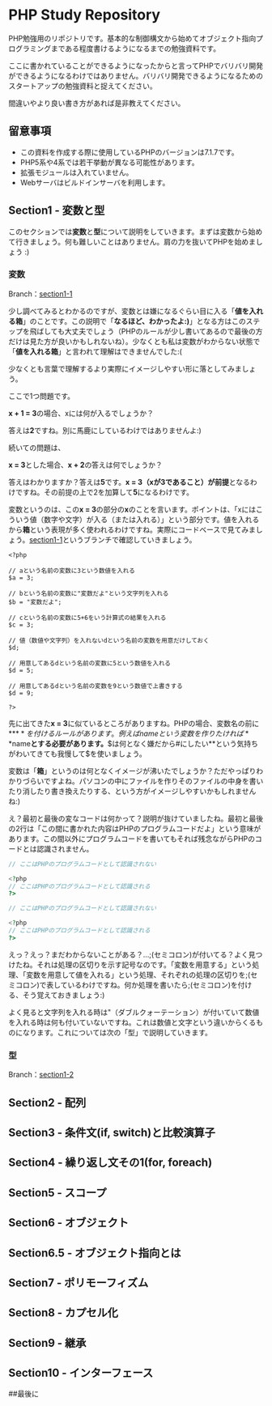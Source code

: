 # PHP Study Repository
PHP勉強用のリポジトリです。基本的な制御構文から始めてオブジェクト指向プログラミングまである程度書けるようになるまでの勉強資料です。

ここに書かれていることができるようになったからと言ってPHPでバリバリ開発ができるようになるわけではありません。バリバリ開発できるようになるためのスタートアップの勉強資料と捉えてください。

間違いやより良い書き方があれば是非教えてください。

## 留意事項

* この資料を作成する際に使用しているPHPのバージョンは7.1.7です。
* PHP5系や4系では若干挙動が異なる可能性があります。
* 拡張モジュールは入れていません。
* Webサーバはビルドインサーバを利用します。

## Section1 - 変数と型

このセクションでは**変数**と**型**について説明をしていきます。まずは変数から始めて行きましょう。何も難しいことはありません。肩の力を抜いてPHPを始めましょう :)

### 変数

Branch：[section1-1](https://github.com/yoshida-san/php-study "section1-1")

少し調べてみるとわかるのですが、変数とは嫌になるぐらい目に入る「**値を入れる箱**」のことです。この説明で「**なるほど、わかったよ:)**」となる方はこのステップを飛ばしても大丈夫でしょう（PHPのルールが少し書いてあるので最後の方だけは見た方が良いかもしれないね）。少なくとも私は変数がわからない状態で「**値を入れる箱**」と言われて理解はできませんでした:(

少なくとも言葉で理解するより実際にイメージしやすい形に落としてみましょう。

ここで1つ問題です。

**x + 1 = 3**の場合、xには何が入るでしょうか？

答えは**2**ですね。別に馬鹿にしているわけではありませんよ:)

続いての問題は、

**x = 3**とした場合、**x + 2**の答えは何でしょうか？

答えはわかりますか？答えは**5**です。**x = 3（xが3であること）**が**前提**となるわけですね。その前提の上で2を加算して**5**になるわけです。

変数というのは、この**x = 3**の部分の**x**のことを言います。ポイントは、「xにはこういう値（数字や文字）が入る（または入れる）」という部分です。値を入れるから**箱**という表現が多く使われるわけですね。実際にコードベースで見てみましょう。[section1-1](https://github.com/yoshida-san/php-study "section1-1")というブランチで確認していきましょう。

```php:index.php
<?php

// aという名前の変数に3という数値を入れる
$a = 3;

// bという名前の変数に"変数だよ"という文字列を入れる
$b = "変数だよ";

// cという名前の変数に5+6をいう計算式の結果を入れる
$c = 3;

// 値（数値や文字列）を入れないdという名前の変数を用意だけしておく
$d;

// 用意してあるdという名前の変数に5という数値を入れる
$d = 5;

// 用意してあるdという名前の変数を9という数値で上書きする
$d = 9;

?>
```

先に出てきた**x = 3**に似ているところがありますね。PHPの場合、変数名の前に**$**を付けるルールがあります。例えばnameという変数を作りたければ**$name**とする必要があります。**$は何となく嫌だから#にしたい**という気持ちがわいてきても我慢して$を使いましょう。

変数は「**箱**」というのは何となくイメージが沸いたでしょうか？ただやっぱりわかりづらいですよね。パソコンの中にファイルを作りそのファイルの中身を書いたり消したり書き換えたりする、という方がイメージしやすいかもしれませんね:)

え？最初と最後の変なコードは何かって？説明が抜けていましたね。最初と最後の2行は「この間に書かれた内容はPHPのプログラムコードだよ」という意味があります。この間以外にプログラムコードを書いてもそれば残念ながらPHPのコードとは認識されません。

```php
// ここはPHPのプログラムコードとして認識されない

<?php
// ここはPHPのプログラムコードとして認識される
?>

// ここはPHPのプログラムコードとして認識されない

<?php
// ここはPHPのプログラムコードとして認識される
?>
```

えっ？えっ？まだわからないことがある？...;(セミコロン)が付いてる？よく見つけたね。それは処理の区切りを示す記号なのです。「変数を用意する」という処理、「変数を用意して値を入れる」という処理、それぞれの処理の区切りを;(セミコロン)で表しているわけですね。何か処理を書いたら;(セミコロン)を付ける、そう覚えておきましょう:)

よく見ると文字列を入れる時は"（ダブルクォーテーション）が付いていて数値を入れる時は何も付いていないですね。これは数値と文字という違いからくるものになります。これについては次の「型」で説明していきます。

### 型

Branch：[section1-2](https://github.com/yoshida-san/php-study "section1-2")

## Section2 - 配列

## Section3 - 条件文(if, switch)と比較演算子

## Section4 - 繰り返し文その1(for, foreach)

## Section5 - スコープ

## Section6 - オブジェクト

## Section6.5 - オブジェクト指向とは

## Section7 - ポリモーフィズム

## Section8 - カプセル化

## Section9 - 継承

## Section10 - インターフェース

##最後に
